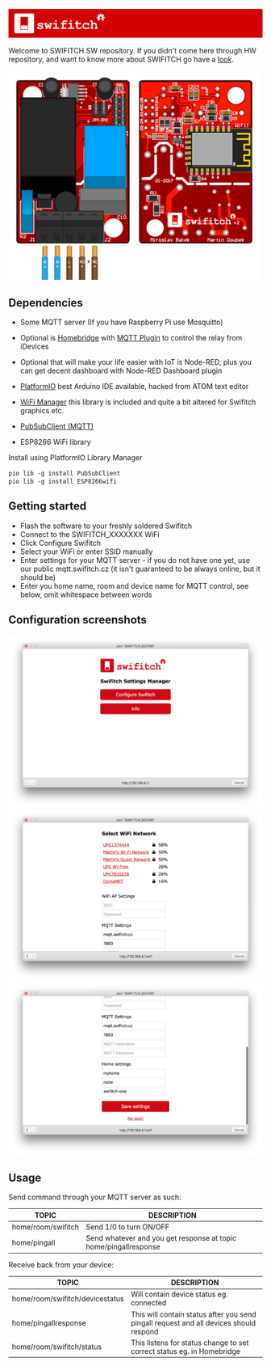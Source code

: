 ![](https://github.com/ArnieX/swifitch/blob/master/Images/swifitch_looong_header.png?raw=true)

Welcome to SWIFITCH SW repository. If you didn't come here through HW repository, and want to know more about SWIFITCH go have a [look](http://swifitch.cz).

<img src="https://github.com/ArnieX/swifitch/blob/master/Images/3D_Vector_Swifitch2.png?raw=true" width="500">

## Dependencies
- Some MQTT server (If you have Raspberry Pi use Mosquitto)
- Optional is [Homebridge](https://github.com/nfarina/homebridge) with [MQTT Plugin](https://github.com/cflurin/homebridge-mqtt) to control the relay from iDevices
- Optional that will make your life easier with IoT is Node-RED, plus you can get decent dashboard with Node-RED Dashboard plugin
- [PlatformIO](https://github.com/platformio/platformio) best Arduino IDE available, hacked from ATOM text editor

- [WiFi Manager](https://github.com/tzapu/WiFiManager) this library is included and quite a bit altered for Swifitch graphics etc.
- [PubSubClient (MQTT)](https://github.com/knolleary/pubsubclient)
- ESP8266 WiFi library

Install using PlatformIO Library Manager

```
pio lib -g install PubSubClient
pio lib -g install ESP8266wifi
```

## Getting started

- Flash the software to your freshly soldered Swifitch
- Connect to the SWIFITCH_XXXXXXX WiFi
- Click Configure Swifitch
- Select your WiFi or enter SSID manually
- Enter settings for your MQTT server - if you do not have one yet, use our public mqtt.swifitch.cz (it isn't guaranteed to be always online, but it should be)
- Enter you home name, room and device name for MQTT control, see below, omit whitespace between words

## Configuration screenshots

![](https://github.com/ArnieX/swifitch/blob/master/Images/Software/swifitch_sw_config_root.png?raw=true)
![](https://github.com/ArnieX/swifitch/blob/master/Images/Software/swifitch_sw_config_1.png?raw=true)
![](https://github.com/ArnieX/swifitch/blob/master/Images/Software/swifitch_sw_config_2.png?raw=true)

## Usage

Send command through your MQTT server as such:

|TOPIC|DESCRIPTION|
|---|---|
|home/room/swifitch|Send 1/0 to turn ON/OFF|
|home/pingall|Send whatever and you get response at topic home/pingallresponse|

Receive back from your device:

|TOPIC|DESCRIPTION|
|---|---|
|home/room/swifitch/devicestatus|Will contain device status eg. connected|
|home/pingallresponse|This will contain status after you send pingall request and all devices should respond|
|home/room/swifitch/status|This listens for status change to set correct status eg. in Homebridge|